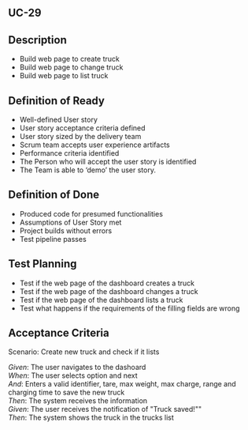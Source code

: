 ## UC-29

## Description

- Build web page to create truck  
- Build web page to change truck  
- Build web page to list truck  

## Definition of Ready

- Well-defined User story  
- User story acceptance criteria defined  
- User story sized by the delivery team  
- Scrum team accepts user experience artifacts  
- Performance criteria identified  
- The Person who will accept the user story is identified  
- The Team is able to ‘demo’ the user story.  

## Definition of Done

- Produced code for presumed functionalities  
- Assumptions of User Story met  
- Project builds without errors  
- Test pipeline passes  

## Test Planning

- Test if the web page of the dashboard creates a truck  
- Test if the web page of the dashboard changes a truck  
- Test if the web page of the dashboard lists a truck  
- Test what happens if the requirements of the filling fields are wrong  

## Acceptance Criteria

Scenario: Create new truck and check if it lists

*Given*: The user navigates to the dashoard  
*When*: The user selects <Trucks> option and next <Add truck>  
*And*: Enters a valid identifier, tare, max weight, max charge, range and charging time to save the new truck  
*Then*: The system receives the information  
*Given*: The user receives the notification of "Truck saved!""  
*Then*: The system shows the truck in the trucks list  
